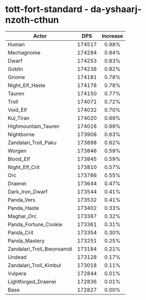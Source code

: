 # tott-fort-standard - da-yshaarj-nzoth-cthun
| Actor | DPS | Increase |
|---|:---:|:---:|
|Human|174517|0.98%|
|Mechagnome|174284|0.84%|
|Dwarf|174253|0.83%|
|Goblin|174238|0.82%|
|Gnome|174181|0.78%|
|Night_Elf_Haste|174178|0.78%|
|Tauren|174150|0.77%|
|Troll|174071|0.72%|
|Void_Elf|174032|0.70%|
|Kul_Tiran|174020|0.69%|
|Highmountain_Tauren|174016|0.69%|
|Nightborne|173908|0.63%|
|Zandalari_Troll_Paku|173898|0.62%|
|Worgen|173846|0.59%|
|Blood_Elf|173845|0.59%|
|Night_Elf_Crit|173810|0.57%|
|Orc|173786|0.55%|
|Draenei|173644|0.47%|
|Dark_Iron_Dwarf|173544|0.41%|
|Panda_Vers|173532|0.41%|
|Panda_Haste|173402|0.33%|
|Maghar_Orc|173387|0.32%|
|Panda_Fortune_Cookie|173361|0.31%|
|Panda_Crit|173354|0.30%|
|Panda_Mastery|173251|0.25%|
|Zandalari_Troll_Bwonsamdi|173184|0.21%|
|Undead|173128|0.17%|
|Zandalari_Troll_Kimbul|173018|0.11%|
|Vulpera|172844|0.01%|
|Lightforged_Draenei|172836|0.01%|
|Base|172827|0.00%|
